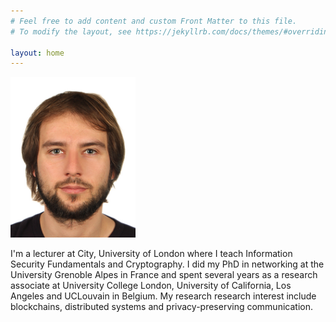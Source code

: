 ```yaml
---
# Feel free to add content and custom Front Matter to this file.
# To modify the layout, see https://jekyllrb.com/docs/themes/#overriding-theme-defaults

layout: home
---
```

<img src="img/profile.jpg" alt="drawing" width="200"/> 

I'm a lecturer at City, University of London where I teach Information Security Fundamentals and Cryptography. I did my PhD in networking at the University Grenoble Alpes in France and spent several years as a research associate at University College London, University of California, Los Angeles and UCLouvain in Belgium.
My research research interest include blockchains, distributed systems and privacy-preserving communication. 
